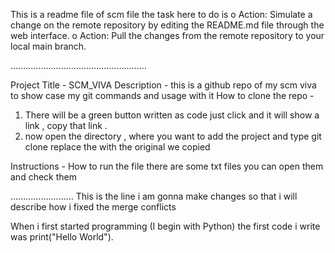 This is a readme file of scm file the task here to do is 
o	Action: Simulate a change on the remote repository by editing the README.md file through the web interface.
o	Action: Pull the changes from the remote repository to your local main branch.

......................................................

Project Title - SCM_VIVA
Description - this is a github repo of my scm viva to show case my git commands and usage with it
How to clone the repo -
1. There will be a green button written as code just click and it will show a link , copy that link .
2. now open the directory , where you want to add the project and type git clone <URL> replace the <URL> with the original we copied

Instructions -
How to run the file 
there are some txt files you can open them and check them 


.........................
This is the line i am gonna make changes so that i will describe how i fixed the merge conflicts 

When i first started programming (I begin with Python) the first code i write was print("Hello World").